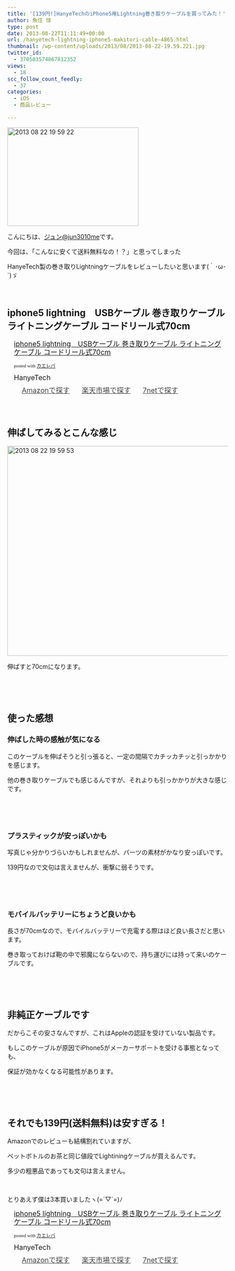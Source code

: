 ```yaml
---
title: '[139円!]HanyeTechのiPhone5用Lightning巻き取りケーブルを買ってみた！'
author: 魚住 惇
type: post
date: 2013-08-22T11:11:49+00:00
url: /hanyetech-lightning-iphone5-makitori-cable-4865.html
thumbnail: /wp-content/uploads/2013/08/2013-08-22-19.59.221.jpg
twitter_id:
  - 370503574867812352
views:
  - 18
scc_follow_count_feedly:
  - 37
categories:
  - iOS
  - 商品レビュー

---
```

<img decoding="async" loading="lazy" title="2013-08-22 19.59.22.jpg" src="/wp-content/uploads/2013/08/2013-08-22-19.59.22.jpg" alt="2013 08 22 19 59 22" width="300" height="225" border="0" />

<!--more-->

こんにちは、[ジュン@jun3010me][1]です。

今回は、「こんなに安くて送料無料なの！？」と思ってしまった

HanyeTech製の巻き取りLightningケーブルをレビューしたいと思います(｀･ω･´)ゞ

 

## iphone5 lightning　USBケーブル 巻き取りケーブル ライトニングケーブル コードリール式70cm

<div class="kaerebalink-box" style="text-align: left; padding-bottom: 20px; font-size: medium; /zoom: 1; overflow: hidden;">
  <div class="kaerebalink-image" style="float: left; margin: 0 15px 10px 0;">
    <a href="http://www.amazon.co.jp/exec/obidos/ASIN/B00AJFB51E/jn050191-22/ref=nosim/" rel="nofollow" target="_blank"><img decoding="async" style="border: none;" src="http://ecx.images-amazon.com/images/I/51l6YjrxJQL._SL160_.jpg" alt="" /></a>
  </div>
  <div class="kaerebalink-info" style="line-height: 120%; /zoom: 1; overflow: hidden;">
    <div class="kaerebalink-name" style="margin-bottom: 10px; line-height: 120%;">
      <a href="http://www.amazon.co.jp/exec/obidos/ASIN/B00AJFB51E/jn050191-22/ref=nosim/" rel="nofollow" target="_blank">iphone5 lightning　USBケーブル 巻き取りケーブル ライトニングケーブル コードリール式70cm</a></p>
      <div class="kaerebalink-powered-date" style="font-size: 8pt; margin-top: 5px; font-family: verdana; line-height: 120%;">
        posted with <a href="http://kaereba.com" target="_blank">カエレバ</a>
      </div>
    </div>
    <div class="kaerebalink-detail" style="margin-bottom: 5px;">
      HanyeTech
    </div>
    <div class="kaerebalink-link1" style="margin-top: 10px; opacity: .80; filter: alpha(opacity=80);">
      <div class="shoplinkamazon" style="display: inline; margin-right: 5px; background: url('http://img.yomereba.com/simple5.gif') 0 0 no-repeat; padding: 2px 0 2px 18px; white-space: nowrap;">
        <a title="アマゾン" href="http://www.amazon.co.jp/gp/search?keywords=iphone5%20lightning%20USB%83P%81%5B%83u%83%8B%20%8A%AA%82%AB%8E%E6%82%E8%83P%81%5B%83u%83%8B%20%83%89%83C%83g%83j%83%93%83O&__mk_ja_JP=%83J%83%5E%83J%83i&tag=jn050191-22" rel="nofollow" target="_blank">Amazonで探す</a>
      </div>
      <div class="shoplinkrakuten" style="display: inline; margin-right: 5px; background: url('http://img.yomereba.com/simple5.gif') 0 0 no-repeat; padding: 2px 0 2px 18px; white-space: nowrap;">
        <a title="楽天市場" href="http://hb.afl.rakuten.co.jp/hgc/0b392da9.3aef67b4.0b392daa.d09d4b3c/?pc=http%3A%2F%2Fsearch.rakuten.co.jp%2Fsearch%2Fmall%2Fiphone5%2520lightning%2520USB%25E3%2582%25B1%25E3%2583%25BC%25E3%2583%2596%25E3%2583%25AB%2520%25E5%25B7%25BB%25E3%2581%258D%25E5%258F%2596%25E3%2582%258A%25E3%2582%25B1%25E3%2583%25BC%25E3%2583%2596%25E3%2583%25AB%2520%25E3%2583%25A9%25E3%2582%25A4%25E3%2583%2588%25E3%2583%258B%25E3%2583%25B3%25E3%2582%25B0%2F-%2Ff.1-p.1-s.1-sf.0-st.A-v.2%3Fx%3D0%26scid%3Daf_ich_link_urltxt%26m%3Dhttp%3A%2F%2Fm.rakuten.co.jp%2F" rel="nofollow" target="_blank">楽天市場で探す</a>
      </div>
      <div class="shoplinkseven" style="display: inline; margin-right: 5px; background: url('http://img.yomereba.com/simple5.gif') 0 0 no-repeat; padding: 2px 0 2px 18px; white-space: nowrap;">
        <a title="セブンネットショッピング" href="http://px.a8.net/svt/ejp?a8mat=25TN41+4Z7HV6+2N1Y+BW8O2&a8ejpredirect=http%3A%2F%2Fwww.7netshopping.jp%2Frelay%2Faffiliate%2FAnotherCompanyEntrance%2F%3FA8_PID%3Ds00000012319001%26VIEW_URL%3Dhttp%253A%252F%252Fwww.7netshopping.jp%252Fall%252Fsearch_result%252F-%252Fbprice%252Foff%252Fsort%252F0%252Fkword_in%252Fiphone5%252520lightning%252520USB%2525E3%252582%2525B1%2525E3%252583%2525BC%2525E3%252583%252596%2525E3%252583%2525AB%252520%2525E5%2525B7%2525BB%2525E3%252581%25258D%2525E5%25258F%252596%2525E3%252582%25258A%2525E3%252582%2525B1%2525E3%252583%2525BC%2525E3%252583%252596%2525E3%252583%2525AB%252520%2525E3%252583%2525A9%2525E3%252582%2525A4%2525E3%252583%252588%2525E3%252583%25258B%2525E3%252583%2525B3%2525E3%252582%2525B0%252FallGoods%252Fon%252Fsubmit.x%252F30%252Fdisp_result%252F1%252Fsubmit.y%252F9%252Fprvlg%252Foff%252Fnobuy%252Fon%252FsetProduct%252Foff%252Foop%252Fon%252Fctgy%252Fall%252FfromKeywordSearch%252Ftrue" rel="nofollow" target="_blank">7netで探す</a>
      </div>
    </div>
  </div>
  <div class="booklink-footer" style="clear: left;">
     
  </div>
</div>

## 伸ばしてみるとこんな感じ

<img decoding="async" loading="lazy" title="2013-08-22_19.59.53.jpg" src="/wp-content/uploads/2013/08/2013-08-22_19.59.53.jpg" alt="2013 08 22 19 59 53" width="600" height="479" border="0" /> 

伸ばすと70cmになります。

 

 

## 使った感想

### 伸ばした時の感触が気になる

このケーブルを伸ばそうと引っ張ると、一定の間隔でカチッカチッと引っかかりを感じます。

他の巻き取りケーブルでも感じるんですが、それよりも引っかかりが大きな感じです。

 

 

### プラスティックが安っぽいかも

写真じゃ分かりづらいかもしれませんが、パーツの素材がかなり安っぽいです。

139円なので文句は言えませんが、衝撃に弱そうです。

 

 

### モバイルバッテリーにちょうど良いかも

長さが70cmなので、モバイルバッテリーで充電する際はほど良い長さだと思います。

巻き取っておけば鞄の中で邪魔にならないので、持ち運びには持って来いのケーブルです。

 

 

## 非純正ケーブルです

だからこその安さなんですが、これはAppleの認証を受けていない製品です。

もしこのケーブルが原因でiPhone5がメーカーサポートを受ける事態となっても、

保証が効かなくなる可能性があります。

 

 

## それでも139円(送料無料)は安すぎる！

Amazonでのレビューも結構割れていますが、

ペットボトルのお茶と同じ値段でLightiningケーブルが買えるんです。

多少の粗悪品であっても文句は言えません。

 

とりあえず僕は3本買いましたヽ(=´▽\`=)ﾉ

<div class="kaerebalink-box" style="text-align: left; padding-bottom: 20px; font-size: medium; /zoom: 1; overflow: hidden;">
  <div class="kaerebalink-image" style="float: left; margin: 0 15px 10px 0;">
    <a href="http://www.amazon.co.jp/exec/obidos/ASIN/B00AJFB51E/jn050191-22/ref=nosim/" rel="nofollow" target="_blank"><img decoding="async" style="border: none;" src="http://ecx.images-amazon.com/images/I/51l6YjrxJQL._SL160_.jpg" alt="" /></a>
  </div>
  <div class="kaerebalink-info" style="line-height: 120%; /zoom: 1; overflow: hidden;">
    <div class="kaerebalink-name" style="margin-bottom: 10px; line-height: 120%;">
      <a href="http://www.amazon.co.jp/exec/obidos/ASIN/B00AJFB51E/jn050191-22/ref=nosim/" rel="nofollow" target="_blank">iphone5 lightning　USBケーブル 巻き取りケーブル ライトニングケーブル コードリール式70cm</a></p>
      <div class="kaerebalink-powered-date" style="font-size: 8pt; margin-top: 5px; font-family: verdana; line-height: 120%;">
        posted with <a href="http://kaereba.com" target="_blank">カエレバ</a>
      </div>
    </div>
    <div class="kaerebalink-detail" style="margin-bottom: 5px;">
      HanyeTech
    </div>
    <div class="kaerebalink-link1" style="margin-top: 10px; opacity: .80; filter: alpha(opacity=80);">
      <div class="shoplinkamazon" style="display: inline; margin-right: 5px; background: url('http://img.yomereba.com/simple5.gif') 0 0 no-repeat; padding: 2px 0 2px 18px; white-space: nowrap;">
        <a title="アマゾン" href="http://www.amazon.co.jp/gp/search?keywords=iphone5%20lightning%20USB%83P%81%5B%83u%83%8B%20%8A%AA%82%AB%8E%E6%82%E8%83P%81%5B%83u%83%8B%20%83%89%83C%83g%83j%83%93%83O&__mk_ja_JP=%83J%83%5E%83J%83i&tag=jn050191-22" rel="nofollow" target="_blank">Amazonで探す</a>
      </div>
      <div class="shoplinkrakuten" style="display: inline; margin-right: 5px; background: url('http://img.yomereba.com/simple5.gif') 0 0 no-repeat; padding: 2px 0 2px 18px; white-space: nowrap;">
        <a title="楽天市場" href="http://hb.afl.rakuten.co.jp/hgc/0b392da9.3aef67b4.0b392daa.d09d4b3c/?pc=http%3A%2F%2Fsearch.rakuten.co.jp%2Fsearch%2Fmall%2Fiphone5%2520lightning%2520USB%25E3%2582%25B1%25E3%2583%25BC%25E3%2583%2596%25E3%2583%25AB%2520%25E5%25B7%25BB%25E3%2581%258D%25E5%258F%2596%25E3%2582%258A%25E3%2582%25B1%25E3%2583%25BC%25E3%2583%2596%25E3%2583%25AB%2520%25E3%2583%25A9%25E3%2582%25A4%25E3%2583%2588%25E3%2583%258B%25E3%2583%25B3%25E3%2582%25B0%2F-%2Ff.1-p.1-s.1-sf.0-st.A-v.2%3Fx%3D0%26scid%3Daf_ich_link_urltxt%26m%3Dhttp%3A%2F%2Fm.rakuten.co.jp%2F" rel="nofollow" target="_blank">楽天市場で探す</a>
      </div>
      <div class="shoplinkseven" style="display: inline; margin-right: 5px; background: url('http://img.yomereba.com/simple5.gif') 0 0 no-repeat; padding: 2px 0 2px 18px; white-space: nowrap;">
        <a title="セブンネットショッピング" href="http://px.a8.net/svt/ejp?a8mat=25TN41+4Z7HV6+2N1Y+BW8O2&a8ejpredirect=http%3A%2F%2Fwww.7netshopping.jp%2Frelay%2Faffiliate%2FAnotherCompanyEntrance%2F%3FA8_PID%3Ds00000012319001%26VIEW_URL%3Dhttp%253A%252F%252Fwww.7netshopping.jp%252Fall%252Fsearch_result%252F-%252Fbprice%252Foff%252Fsort%252F0%252Fkword_in%252Fiphone5%252520lightning%252520USB%2525E3%252582%2525B1%2525E3%252583%2525BC%2525E3%252583%252596%2525E3%252583%2525AB%252520%2525E5%2525B7%2525BB%2525E3%252581%25258D%2525E5%25258F%252596%2525E3%252582%25258A%2525E3%252582%2525B1%2525E3%252583%2525BC%2525E3%252583%252596%2525E3%252583%2525AB%252520%2525E3%252583%2525A9%2525E3%252582%2525A4%2525E3%252583%252588%2525E3%252583%25258B%2525E3%252583%2525B3%2525E3%252582%2525B0%252FallGoods%252Fon%252Fsubmit.x%252F30%252Fdisp_result%252F1%252Fsubmit.y%252F9%252Fprvlg%252Foff%252Fnobuy%252Fon%252FsetProduct%252Foff%252Foop%252Fon%252Fctgy%252Fall%252FfromKeywordSearch%252Ftrue" rel="nofollow" target="_blank">7netで探す</a>
      </div>
    </div>
  </div>
  <div class="booklink-footer" style="clear: left;">
     
  </div>
</div>

 [1]: https://twitter.com/jun3010me